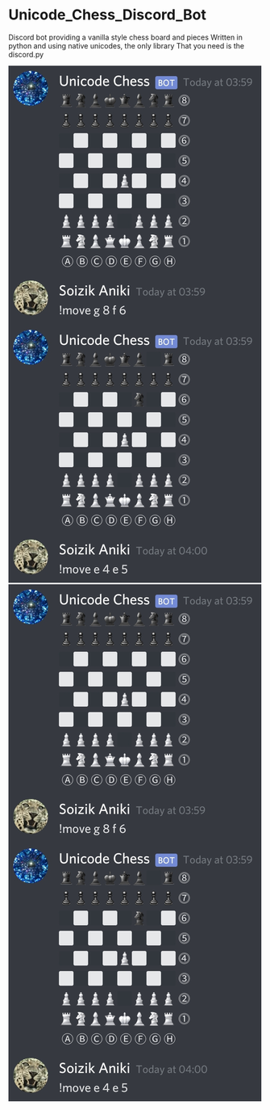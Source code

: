 # Unicode_Chess_Discord_Bot
Discord bot providing a vanilla style chess board and pieces
Written in python and using native unicodes, the only library
That you need is the discord.py

![alt img](https://github.com/Tavnos/Unicode_Chess_Discord_Bot/blob/master/Screenshot_20200925-040135_Discord.jpg)
![alt img](https://github.com/Tavnos/Unicode_Chess_Discord_Bot/blob/master/Screenshot_20200925-040135_Discord.jpg)
